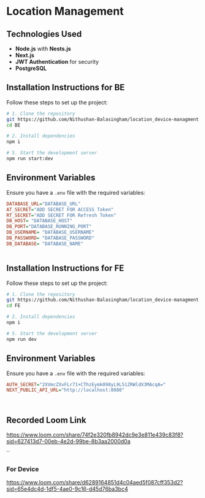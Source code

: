 
# Location Management


## Technologies Used
- **Node.js** with **Nests.js**
- **Next.js**
- **JWT Authentication** for security
- **PostgreSQL** 

## Installation Instructions for BE

Follow these steps to set up the project:

```sh
# 1. Clone the repository 
git https://github.com/Nithushan-Balasingham/location_device-managment
cd BE

# 2. Install dependencies
npm i

# 5. Start the development server
npm run start:dev
```

## Environment Variables
Ensure you have a `.env` file with the required variables:

```ini
DATABASE_URL="DATABASE_URL"
AT_SECRET="ADD SECRET FOR ACCESS Token"
RT_SECRET="ADD SECRET FOR Refresh Token"
DB_HOST= "DATABASE_HOST"
DB_PORT="DATABASE_RUNNING_PORT"
DB_USERNAME= "DATABASE_USERNAME"
DB_PASSWORD= "DATABASE_PASSWORD"
DB_DATABASE= "DATABASE_NAME"



```
## Installation Instructions for FE

Follow these steps to set up the project:

```sh
# 1. Clone the repository 
git https://github.com/Nithushan-Balasingham/location_device-managment
cd FE

# 2. Install dependencies
npm i

# 5. Start the development server
npm run dev
```

## Environment Variables
Ensure you have a `.env` file with the required variables:

```ini
AUTH_SECRET="2XVmcZXvFLr71+CThzEymk098yL9L51ZRWldX3MAcqA="
NEXT_PUBLIC_API_URL="http://localhost:8080"




```
## Recorded Loom Link
https://www.loom.com/share/74f2e320fb8942dc9e3e811e439c83f8?sid=627413d7-00eb-4e2d-99be-8b3aa2000d0a

``
### For Device
https://www.loom.com/share/d6289164851d4c04aed5f087cff353d2?sid=65e4dc4d-1df5-4ae0-9c16-d45d76ba3bc4
